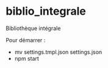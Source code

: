 # biblio_integrale
Bibliothèque intégrale

Pour démarrer :
- mv settings.tmpl.json settings.json
- npm start

